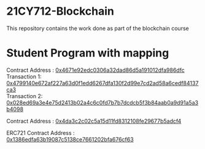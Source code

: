 # 21CY712-Blockchain <br>
This repository contains the work done as part of the blockchain course <br>
# Student Program with mapping
Contract Address : [0x4671e92edc0306a32dad86d5a191012dfa986dfc](https://ropsten.etherscan.io/tx/0xa2432af0e8f03d5191484239fb855676b8e24a8b574150df4c84144ca534e214)<br>
Transaction 1: [0x4799140e672af227a63d0f1edd6267dfa130f2d99e7cd2ad58a6cedf84137ca3 ](https://ropsten.etherscan.io/tx/0x4799140e672af227a63d0f1edd6267dfa130f2d99e7cd2ad58a6cedf84137ca3)<br>
Transaction 2: [0x028ed69a3e4e75d2413b02a4c6c0fd7b7b7dcdcb5f3b84aab0a9d91a5a3b4098 ](https://ropsten.etherscan.io/tx/0x028ed69a3e4e75d2413b02a4c6c0fd7b7b7dcdcb5f3b84aab0a9d91a5a3b4098)<br>

Contract Address : [0x4da3c2c02c5a15d11fd8312108fe29677b5adcf4](https://ropsten.etherscan.io/tx/0x9cec4542e79cda329028ed76a29dd2c8d281f3cd9f3e9e4fa13de060e5712d70)

ERC721 Contract Address : [0x1386edfa63b19087c5138ce7661202bfa676cf63](https://ropsten.etherscan.io/tx/0x295c4359bd226ecbeb7cca705d5222c6791d1c694bc7a9d2956b98e5319fa2f5)
